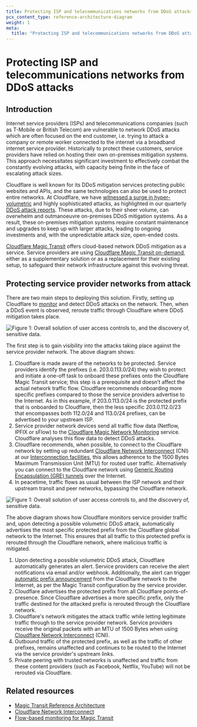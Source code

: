 ```yaml
---
title: Protecting ISP and telecommunications networks from DDoS attacks
pcx_content_type: reference-architecture-diagram
weight: 1
meta:
  title: "Protecting ISP and telecommunications networks from DDoS attacks"
---
```


# Protecting ISP and telecommunications networks from DDoS attacks

## Introduction

Internet service providers (ISPs) and telecommunications companies (such as T-Mobile or British Telecom) are vulnerable to network DDoS attacks which are often focused on the end customer, i.e. trying to attack a company or remote worker connected to the internet via a broadband internet service provider. Historically to protect these customers, service providers have relied on hosting their own on-premises mitigation systems. This approach necessitates significant investment to effectively combat the constantly evolving attacks, with capacity being finite in the face of escalating attack sizes.

Cloudflare is well known for its DDoS mitigation services protecting public websites and APIs, and the same technologies can also be used to protect entire networks. At Cloudflare, we have [witnessed a surge in hyper-volumetric](https://blog.cloudflare.com/cloudflare-mitigates-record-breaking-71-million-request-per-second-ddos-attack) and highly sophisticated attacks, as highlighted in our quarterly [DDoS attack reports](https://radar.cloudflare.com/reports/ddos/). These attacks, due to their sheer volume, can overwhelm and outmanoeuvre on-premises DDoS mitigation systems. As a result, these on-premises mitigation systems require constant maintenance and upgrades to keep up with larger attacks, leading to ongoing investments and, with the unpredictable attack size, open-ended costs.

[Cloudflare Magic Transit](/magic-transit/) offers cloud-based network DDoS mitigation as a service. Service providers are using [Cloudflare Magic Transit on-demand](/magic-transit/on-demand/), either as a supplementary solution or as a replacement for their existing setup, to safeguard their network infrastructure against this evolving threat.

## Protecting service provider networks from attack

There are two main steps to deploying this solution. Firstly, setting up Cloudflare to [monitor](https://blog.cloudflare.com/flow-based-monitoring-for-magic-transit) and detect DDoS attacks on the network. Then, when a DDoS event is observed, reroute traffic through Cloudflare where DDoS mitigation takes place.

![Figure 1: Overall solution of user access controls to, and the discovery of, sensitive data.](/images/reference-architecture/protecting-sp-networks-from-ddos/protecting-sp-networks-from-ddos-fig1.svg)

The first step is to gain visibility into the attacks taking place against the service provider network. The above diagram shows:


1. Cloudflare is made aware of the networks to be protected. Service providers identify the prefixes (i.e. 203.0.113.0/24) they wish to protect and initiate a one-off task to onboard these prefixes onto the Cloudflare Magic Transit service; this step is a prerequisite and doesn’t affect the actual network traffic flow. Cloudflare recommends onboarding more specific prefixes compared to those the service providers advertise to the Internet. As in this example, if 203.0.113.0/24 is the protected prefix that is onboarded to Cloudflare, then the less specific 203.0.112.0/23 that encompasses both 112.0/24 and 113.0/24 prefixes, can be advertised to your upstream ISP.
2. Service provider network devices send all traffic flow data (Netflow, IPFIX or sFlow) to the [Cloudflare Magic Network Monitoring](/magic-network-monitoring/) service. Cloudflare analyses this flow data to detect DDoS attacks.
3. Cloudflare recommends, when possible, to connect to the Cloudflare network by setting up redundant [Cloudflare Network Interconnect](/network-interconnect/) (CNI) at our [Interconnection facilities](https://www.peeringdb.com/net/4224), this allows adherence to the 1500 Bytes Maximum Transmission Unit (MTU) for routed user traffic. Alternatively you can connect to the Cloudflare network using [Generic Routing Encapsulation (GRE) tunnels](/magic-transit/reference/tunnels/) over the Internet.
4. In peacetime, traffic flows as usual between the ISP network and their upstream transit and peer networks, bypassing the Cloudflare network.

![Figure 1: Overall solution of user access controls to, and the discovery of, sensitive data.](/images/reference-architecture/protecting-sp-networks-from-ddos/protecting-sp-networks-from-ddos-fig2.svg)

The above diagram shows how Cloudflare monitors service provider traffic and, upon detecting a possible volumetric DDoS attack, automatically advertises the most specific protected prefix from the Cloudflare global network to the Internet. This ensures that all traffic to this protected prefix is rerouted through the Cloudflare network, where malicious traffic is mitigated.


1. Upon detecting a possible volumetric DDoS attack, Cloudflare automatically generates an alert. Service providers can receive the alert notifications via email and/or webhook. Additionally, the alert can trigger [automatic prefix announcement](/magic-network-monitoring/magic-transit-integration/#activate-ip-auto-advertisement) from the Cloudflare network to the Internet, as per the Magic Transit configuration by the service provider.
2. Cloudflare advertises the protected prefix from all Cloudflare points-of-presence. Since Cloudflare advertises a more specific prefix, only the traffic destined for the attacked prefix is rerouted through the Cloudflare network.
3. Cloudflare's network mitigates the attack traffic while letting legitimate traffic through to the service provider network. Service providers receive the original packets with an MTU of 1500 Bytes when using [Cloudflare Network Interconnect](/network-interconnect/) (CNI).
4. Outbound traffic of the protected prefix, as well as the traffic of other prefixes, remains unaffected and continues to be routed to the Internet via the service provider's upstream links.
5. Private peering with trusted networks is unaffected and traffic from these content providers (such as Facebook, Netflix, YouTube) will not be rerouted via Cloudflare.

## Related resources

- [Magic Transit Reference Architecture](/reference-architecture/architectures/magic-transit/)
- [Cloudflare Network Interconnect](/reference-architecture/architectures/magic-transit/)
- [Flow-based monitoring for Magic Transit](https://blog.cloudflare.com/flow-based-monitoring-for-magic-transit)